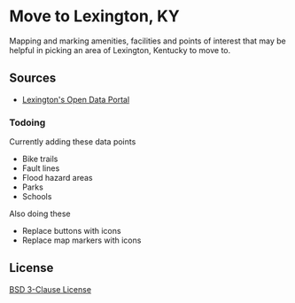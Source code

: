# Move to Lexington, KY

Mapping and marking amenities, facilities and points of interest 
that may be helpful in picking an area of Lexington, Kentucky to move to.

## Sources

- [Lexington's Open Data Portal](http://data.lexingtonky.gov/)

### Todoing

Currently adding these data points

- Bike trails
- Fault lines
- Flood hazard areas
- Parks
- Schools

Also doing these

- Replace buttons with icons
- Replace map markers with icons

## License

[BSD 3-Clause License](http://opensource.org/licenses/BSD-3-Clause)